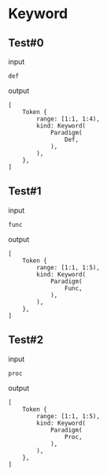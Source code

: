 # Keyword

## Test#0

input

```husky
def
```

output

```husky
[
    Token {
        range: [1:1, 1:4),
        kind: Keyword(
            Paradigm(
                Def,
            ),
        ),
    },
]
```

## Test#1

input

```husky
func
```

output

```husky
[
    Token {
        range: [1:1, 1:5),
        kind: Keyword(
            Paradigm(
                Func,
            ),
        ),
    },
]
```

## Test#2

input

```husky
proc
```

output

```husky
[
    Token {
        range: [1:1, 1:5),
        kind: Keyword(
            Paradigm(
                Proc,
            ),
        ),
    },
]
```
